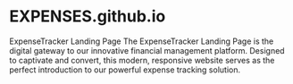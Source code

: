 # EXPENSES.github.io
ExpenseTracker Landing Page The ExpenseTracker Landing Page is the digital gateway to our innovative financial management platform. Designed to captivate and convert, this modern, responsive website serves as the perfect introduction to our powerful expense tracking solution.
